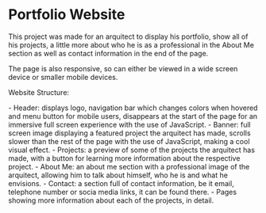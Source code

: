 # Portfolio Website
<p>This project was made for an arquitect to display his portfolio, show all of his projects, a little more about who he is as a professional in the About Me section as well as contact information in the end of the page.</p>
<p>The page is also responsive, so can either be viewed in a wide screen device or smaller mobile devices.</p>
<p>Website Structure:</p>
- Header: displays logo, navigation bar which changes colors when hovered and menu button for mobile users, disappears at the start of the page for an immersive full screen experience with the use of JavaScript.
- Banner: full screen image displaying a featured project the arquitect has made, scrolls slower than the rest of the page with the use of JavaScript, making a cool visual effect.
- Projects: a preview of some of the projects the arquitect has made, with a button for learning more information about the respective project.
- About Me: an about me section with a professional image of the arquitect, allowing him to talk about himself, who he is and what he envisions.
- Contact: a section full of contact information, be it email, telephone number or socia media links, it can be found there. 
- Pages showing more information about each of the projects, in detail.
